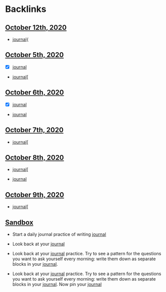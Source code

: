 
# Backlinks
## [October 12th, 2020](<October 12th, 2020.md>)
- [journal](<journal.md>){

## [October 5th, 2020](<October 5th, 2020.md>)
- [x] [journal](<journal.md>)

- [journal](<journal.md>)[

## [October 6th, 2020](<October 6th, 2020.md>)
- [x] [journal](<journal.md>)

- [journal](<journal.md>)

## [October 7th, 2020](<October 7th, 2020.md>)
- [journal](<journal.md>)[

## [October 8th, 2020](<October 8th, 2020.md>)
- [journal](<journal.md>)[

- [journal](<journal.md>)

## [October 9th, 2020](<October 9th, 2020.md>)
- [journal](<journal.md>)[

## [Sandbox](<Sandbox.md>)
- Start a daily journal practice of writing [journal](<journal.md>)

- Look back at your [journal](<journal.md>)

- Look back at your [journal](<journal.md>) practice. Try to see a pattern for the questions you want to ask yourself every morning: write them down as separate blocks in your [journal](<journal.md>).

- Look back at your [journal](<journal.md>) practice. Try to see a pattern for the questions you want to ask yourself every morning: write them down as separate blocks in your [journal](<journal.md>). Now pin your [journal](<journal.md>)


